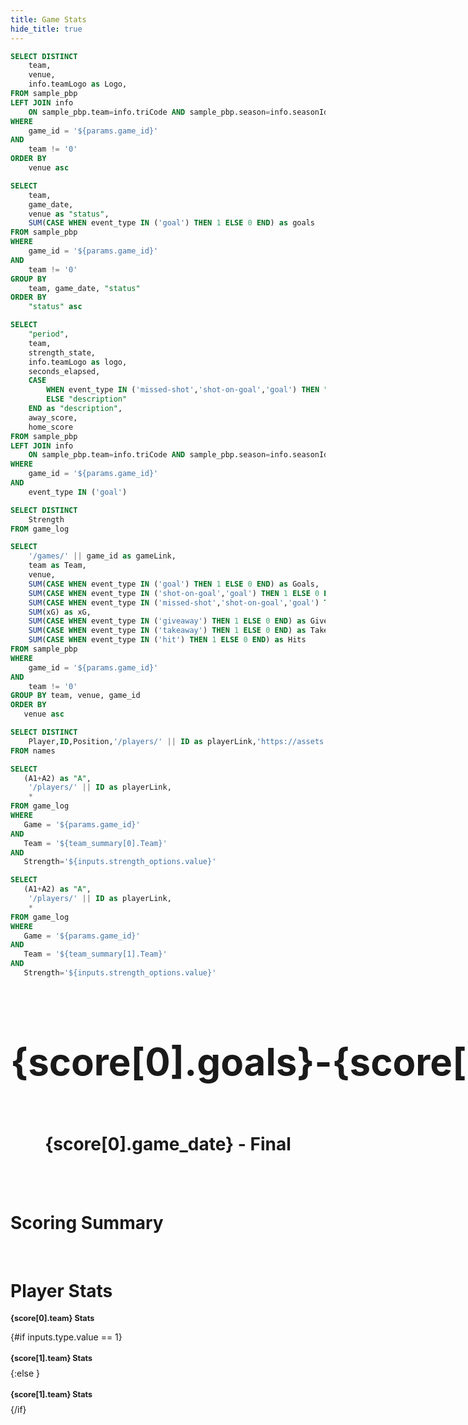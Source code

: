 ```yaml
---
title: Game Stats
hide_title: true
---
```


```sql logos
SELECT DISTINCT
    team,
    venue,
    info.teamLogo as Logo,
FROM sample_pbp
LEFT JOIN info
    ON sample_pbp.team=info.triCode AND sample_pbp.season=info.seasonId
WHERE
    game_id = '${params.game_id}'
AND
    team != '0'
ORDER BY
    venue asc
```

```sql score
SELECT
    team,
    game_date,
    venue as "status",
    SUM(CASE WHEN event_type IN ('goal') THEN 1 ELSE 0 END) as goals
FROM sample_pbp
WHERE
    game_id = '${params.game_id}'
AND
    team != '0'
GROUP BY
    team, game_date, "status"
ORDER BY
    "status" asc
```

```sql scoring_summary
SELECT
    "period",
    team,
    strength_state,
    info.teamLogo as logo,
    seconds_elapsed,
    CASE
        WHEN event_type IN ('missed-shot','shot-on-goal','goal') THEN "description" || ' - xG: ' || SUBSTRING(("xG"*100),1,5) || '%'
        ELSE "description"
    END as "description",
    away_score,
    home_score
FROM sample_pbp
LEFT JOIN info
    ON sample_pbp.team=info.triCode AND sample_pbp.season=info.seasonId
WHERE
    game_id = '${params.game_id}'
AND
    event_type IN ('goal')
```

```sql strengths
SELECT DISTINCT
    Strength
FROM game_log
```

```sql team_summary
SELECT
    '/games/' || game_id as gameLink,
    team as Team,
    venue,
    SUM(CASE WHEN event_type IN ('goal') THEN 1 ELSE 0 END) as Goals,
    SUM(CASE WHEN event_type IN ('shot-on-goal','goal') THEN 1 ELSE 0 END) as Shots,
    SUM(CASE WHEN event_type IN ('missed-shot','shot-on-goal','goal') THEN 1 ELSE 0 END) as Fenwick,
    SUM(xG) as xG,
    SUM(CASE WHEN event_type IN ('giveaway') THEN 1 ELSE 0 END) as Giveaways,
    SUM(CASE WHEN event_type IN ('takeaway') THEN 1 ELSE 0 END) as Takeaways,
    SUM(CASE WHEN event_type IN ('hit') THEN 1 ELSE 0 END) as Hits
FROM sample_pbp
WHERE
    game_id = '${params.game_id}'
AND
    team != '0'
GROUP BY team, venue, game_id
ORDER BY
   venue asc
```

```sql bio
SELECT DISTINCT
    Player,ID,Position,'/players/' || ID as playerLink,'https://assets.nhle.com/mugs/nhl/latest/' || SUBSTRING(ID,1,8) || 'png' as Headshot
FROM names
```

```sql away_stats
SELECT
   (A1+A2) as "A",
	'/players/' || ID as playerLink,
	*
FROM game_log
WHERE
   Game = '${params.game_id}'
AND
   Team = '${team_summary[0].Team}'
AND
   Strength='${inputs.strength_options.value}'
```

```sql home_stats
SELECT
   (A1+A2) as "A",
	'/players/' || ID as playerLink,
	*
FROM game_log
WHERE
   Game = '${params.game_id}'
AND
   Team = '${team_summary[1].Team}'
AND
   Strength='${inputs.strength_options.value}'
```

<div style="display:flex; justify-content: space-between;">
<h1>   </h1>
<Image
    url={logos[0].Logo}
    height=80
/>
<h1 style="font-size:60px;">{score[0].goals}</h1>
<h1 style="font-size:60px;">-</h1>
<h1 style="font-size:60px;">{score[1].goals}</h1>
<Image
    url={logos[1].Logo}
    height=80
/>
<h1>   </h1>
</div>
<center><h1>{score[0].game_date} - Final</h1></center>
<br>
<DataTable data={team_summary} rows=50 rowShading=true headerColor=#0000ff headerFontColor=white sort=venue downloadable=false>
    <Column id=Team align=center />
    <Column id=Shots align=center/>
    <Column id=Fenwick align=center/>
    <Column id=xG align=center title="xG"/>
    <Column id=Giveaways align=center/>
    <Column id=Takeaways align=center/>
    <Column id=Hits align=center/>
</DataTable>
<br>
<h1>Scoring Summary</h1>
<DataTable data={scoring_summary} rows=12 rowShading=true compact=true sort=seconds_elapsed headerColor=#0000ff headerFontColor=white downloadable=false>
    <Column id=period align=center/>
    <Column id=seconds_elapsed align=center title='Time'/>
    <Column id=strength_state align=center/>
    <Column id=logo align=center contentType=image height=15px title="Team"/>  
    <Column id=description align=center/>
    <Column id=away_score align=center/>
    <Column id=home_score align=center/>
</DataTable>
<br>
<h1>Player Stats</h1>
<Dropdown
    data={strengths}
    name=strength_options
    value=Strength
    title=Strength
    defaultValue='5v5'
/>

<Dropdown name=type title=Type defaultValue=1>
	<DropdownOption valueLabel="Individual" value=1 />
	<DropdownOption valueLabel="On-Ice" value=2 />
</Dropdown>


<h1 style="font-size:90%;">{score[0].team} Stats</h1>

{#if inputs.type.value == 1}
<DataTable data={away_stats} rows=50 search=true rowShading=true headerColor=#0000ff headerFontColor=white link=playerLink sort=Player downloadable=false>
    <Column id=Headshot contentType=image height=20px/>
    <Column id=Player/>
    <Column id=ID title='ID'/>
    <Column id=Position />
    <Column id=TOI title='TOI'/>
	<Column id=Gi align=center title="G"/>
	<Column id=A1 align=center />
	<Column id=A2 align=center />
    <Column id=A align=center />
	<Column id=P align=center />
	<Column id=Fi align=center title="iFF"/>
	<Column id=xGi align=center title="ixG"/>
	<Column id=xGi/Fi align=center title="ixG/iFF"/>
	<Column id=Gi/xGi align=center title="G/ixG"/>
    <Column id=Give align=center />
    <Column id=Take align=center />	
	<Column id=Penl align=center />
    <Column id=Draw align=center />	
	<Column id=PIM align=center title="PIM"/>	
	<Column id=Block align=center title="Blocks"/>
</DataTable>

<h1 style="font-size:90%;">{score[1].team} Stats</h1>
<DataTable data={home_stats} rows=50 search=true rowShading=true headerColor=#0000ff headerFontColor=white link=playerLink sort=Player downloadable=false>
    <Column id=Headshot contentType=image height=20px/>
    <Column id=Player/>
    <Column id=ID title='ID'/>
    <Column id=Position />
    <Column id=TOI title='TOI'/>
	<Column id=Gi align=center title="G"/>
	<Column id=A1 align=center />
	<Column id=A2 align=center />
    <Column id=A align=center />
	<Column id=P align=center />
	<Column id=Fi align=center title="iFF"/>
	<Column id=xGi align=center title="ixG"/>
	<Column id=xGi/Fi align=center title="ixG/iFF"/>
	<Column id=Gi/xGi align=center title="G/ixG"/>
    <Column id=Give align=center />
    <Column id=Take align=center />	
	<Column id=Penl align=center />
    <Column id=Draw align=center />	
	<Column id=PIM align=center title="PIM"/>	
	<Column id=Block align=center title="Blocks"/>
</DataTable>
{:else }
<DataTable data={away_stats} rows=50 search=true rowShading=true headerColor=#0000ff headerFontColor=white link=playerLink sort=Player downloadable=false>
    <Column id=Headshot contentType=image height=20px/>
    <Column id=Player/>
    <Column id=ID title='ID'/>
    <Column id=Position />
    <Column id=TOI title='TOI'/>
	<Column id=GF align=center title="GF"/>
    <Column id=GA align=center title="GA"/>
	<Column id=FF align=center title="FF"/>
    <Column id=FA align=center title="FA"/>
    <Column id=xGF align=center title="xGF"/>
    <Column id=xGA align=center title="xGA"/>
    <Column id=xGF/FF align=center title="xGF/FF"/>
    <Column id=xGA/FA align=center title="xGA/FA"/>
    <Column id=GF/xGF align=center title="GF/xGF"/>
    <Column id=GF% align=center title="GF%" fmt='##.00%' />
	<Column id=FF% align=center title="FF%" fmt='##.00%' />
    <Column id=xGF% align=center title="xGF%" fmt='##.00%' />
</DataTable>
<h1 style="font-size:90%;">{score[1].team} Stats</h1>
<DataTable data={home_stats} rows=50 search=true rowShading=true headerColor=#0000ff headerFontColor=white link=playerLink sort=Player downloadable=false>
    <Column id=Headshot contentType=image height=20px/>
    <Column id=Player/>
    <Column id=ID title='ID'/>
    <Column id=Position />
    <Column id=TOI title='TOI'/>
	<Column id=GF align=center title="GF"/>
    <Column id=GA align=center title="GA"/>
	<Column id=FF align=center title="FF"/>
    <Column id=FA align=center title="FA"/>
    <Column id=xGF align=center title="xGF"/>
    <Column id=xGA align=center title="xGA"/>
    <Column id=xGF/FF align=center title="xGF/FF"/>
    <Column id=xGA/FA align=center title="xGA/FA"/>
    <Column id=GF/xGF align=center title="GF/xGF"/>
    <Column id=GF% align=center title="GF%" fmt='##.00%' />
	<Column id=FF% align=center title="FF%" fmt='##.00%' />
    <Column id=xGF% align=center title="xGF%" fmt='##.00%' />
</DataTable>
{/if}